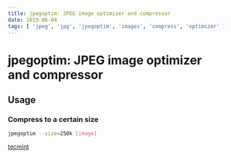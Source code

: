 ```yaml
---
title: jpegoptim: JPEG image optimizer and compressor
date: 2019-06-04
tags: [ 'jpeg', 'jpg', 'jpegoptim', 'images', 'compress', 'optimizer' ]
---
```


# jpegoptim: JPEG image optimizer and compressor

## Usage

### Compress to a certain size

```bash
jpegoptim --size=250k [image]
```

[tecmint](https://www.tecmint.com/optimize-and-compress-jpeg-or-png-batch-images-linux-commandline/)
